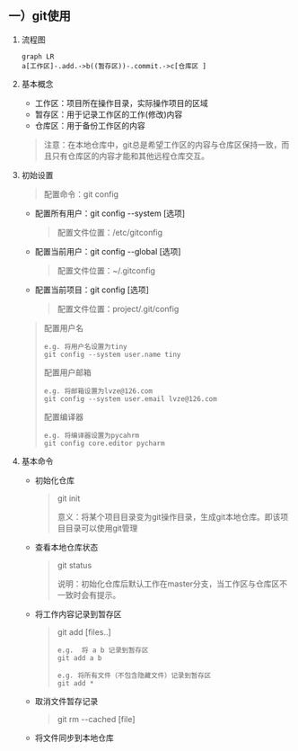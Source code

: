 ## 一）git使用

1. 流程图

   ```mermaid
   graph LR
   a[工作区]-.add.->b((暂存区))-.commit.->c[仓库区 ]
   ```

   

2. 基本概念

   + 工作区：项目所在操作目录，实际操作项目的区域
   + 暂存区：用于记录工作区的工作(修改)内容
   + 仓库区：用于备份工作区的内容 

   > 注意：在本地仓库中，git总是希望工作区的内容与仓库区保持一致，而且只有仓库区的内容才能和其他远程仓库交互。

3. 初始设置

   > 配置命令：git config

   + 配置所有用户：git config --system [选项]

     > 配置文件位置：/etc/gitconfig

   + 配置当前用户：git config --global [选项]

     > 配置文件位置：~/.gitconfig

   + 配置当前项目：git config [选项]

     > 配置文件位置：project/.git/config

   > 配置用户名
   >
   > ```git
   > e.g. 将用户名设置为tiny
   > git config --system user.name tiny
   > ```
   >
   > 配置用户邮箱
   >
   > ```git
   > e.g. 将邮箱设置为lvze@126.com
   > git config --system user.email lvze@126.com
   > ```
   >
   > 配置编译器
   >
   > ```
   > e.g. 将编译器设置为pycahrm
   > git config core.editor pycharm
   > ```
   >
   > 

4. 基本命令

   + 初始化仓库

     > git init
     >
     > 意义：将某个项目目录变为git操作目录，生成git本地仓库。即该项目目录可以使用git管理

   + 查看本地仓库状态

     > git status
     >
     > 说明：初始化仓库后默认工作在master分支，当工作区与仓库区不一致时会有提示。

   + 将工作内容记录到暂存区

     > git add [files..]
     >
     > ```git
     > e.g.  将 a b 记录到暂存区
     > git add a b
     > 
     > e.g. 将所有文件（不包含隐藏文件）记录到暂存区
     > git add *
     > ```

   + 取消文件暂存记录

     > git rm --cached [file]

   + 将文件同步到本地仓库

     > 

